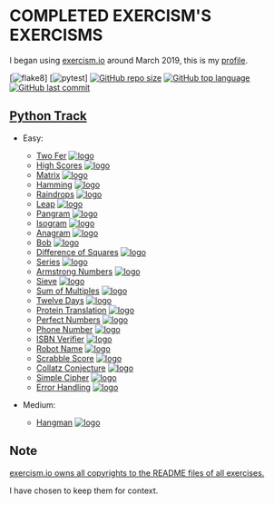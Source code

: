 # COMPLETED EXERCISM'S EXERCISMS

I began using [exercism.io](https://exercism.io) around March 2019, this is
my [profile](https://exercism.io/profiles/ibLeDy).

[![flake8](https://github.com/ibLeDy/exercism-exercisms/workflows/flake8/badge.svg)]
[![pytest](https://github.com/ibLeDy/exercism-exercisms/workflows/pytest/badge.svg)]
[![GitHub repo size](https://img.shields.io/github/repo-size/ibLeDy/exercisms-python)](https://github.com/ibLeDy/exercisms-python)
[![GitHub top language](https://img.shields.io/github/languages/top/ibLeDy/exercisms-python)](https://github.com/ibLeDy/exercisms-python/search?l=python)
[![GitHub last commit](https://img.shields.io/github/last-commit/ibLeDy/exercisms-python)](https://github.com/ibLeDy/exercisms-python/commits/master)

## [Python Track](https://exercism.io/tracks/python)

- Easy:

  - [Two Fer](python/two-fer/two_fer.py) [![logo]](python/two-fer)
  - [High Scores](python/high-scores/high_scores.py) [![logo]](python/high-scores)
  - [Matrix](python/matrix/matrix.py) [![logo]](python/matrix)
  - [Hamming](python/hamming/hamming.py) [![logo]](python/hamming)
  - [Raindrops](python/raindrops/raindrops.py) [![logo]](python/raindrops)
  - [Leap](python/leap/leap.py) [![logo]](python/leap)
  - [Pangram](python/pangram/pangram.py) [![logo]](python/pangram)
  - [Isogram](python/isogram/isogram.py) [![logo]](python/isogram)
  - [Anagram](python/anagram/anagram.py) [![logo]](python/anagram)
  - [Bob](python/bob/bob.py) [![logo]](python/bob)
  - [Difference of Squares](python/difference-of-squares/difference_of_squares.py) [![logo]](python/difference-of-squares)
  - [Series](python/series/series.py) [![logo]](python/series)
  - [Armstrong Numbers](python/armstrong-numbers/armstrong_numbers.py) [![logo]](python/armstrong-numbers)
  - [Sieve](python/sieve/sieve.py) [![logo]](python/sieve)
  - [Sum of Multiples](python/sum-of-multiples/sum_of_multiples.py) [![logo]](python/sum-of-multiples)
  - [Twelve Days](python/twelve-days/twelve_days.py) [![logo]](python/twelve-days)
  - [Protein Translation](python/protein-translation/protein_translation.py) [![logo]](python/protein-translation)
  - [Perfect Numbers](python/perfect-numbers/perfect_numbers.py) [![logo]](python/perfect-numbers)
  - [Phone Number](python/phone-number/phone_number.py) [![logo]](python/phone-number)
  - [ISBN Verifier](python/isbn-verifier/isbn_verifier.py) [![logo]](python/isbn-verifier)
  - [Robot Name](python/robot-name/robot_name.py) [![logo]](python/robot-name)
  - [Scrabble Score](python/scrabble-score/scrabble_score.py) [![logo]](python/scrabble-score)
  - [Collatz Conjecture](python/collatz-conjecture/collatz_conjecture.py) [![logo]](python/collatz-conjecture)
  - [Simple Cipher](python/simple-cipher/simple_cipher.py) [![logo]](python/simple-cipher)
  - [Error Handling](python/error-handling/error_handling.py) [![logo]](python/error-handling)

- Medium:

  - [Hangman](python/hangman/hangman.py) [![logo]](python/hangman)

## Note

[exercism.io owns all copyrights to the README files of all exercises.](https://github.com/exercism/python/blob/master/LICENSE)

I have chosen to keep them for context.

[logo]: https://s3.us-east-2.amazonaws.com/upload-icon/uploads/icons/png/12828268421557901896-16.png "Docs Logo"
